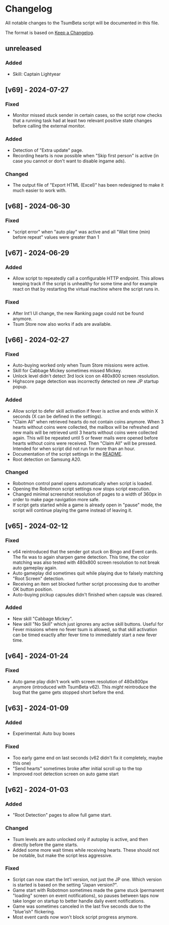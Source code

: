 # Changelog

All notable changes to the TsumBeta script will be documented in this file.

The format is based on [Keep a Changelog](https://keepachangelog.com/en/1.0.0/).


## unreleased

### Added
- Skill: Captain Lightyear


## [v69] - 2024-07-27

### Fixed
- Monitor missed stuck sender in certain cases, so the script now checks that a running task had at least two relevant positive state changes before calling the external monitor.

### Added
- Detection of "Extra update" page.
- Recording hearts is now possible when "Skip first person" is active (in case you cannot or don't want to disable ingame ads).

### Changed
- The output file of "Export HTML (Excel)" has been redesigned to make it much easier to work with.


## [v68] - 2024-06-30

### Fixed
- "script error" when "auto play" was active and all "Wait time (min) before repeat" values were greater than 1


## [v67] - 2024-06-29

### Added
- Allow script to repeatedly call a configurable HTTP endpoint. This allows keeping track if the script is unhealthy for
  some time and for example react on that by restarting the virtual machine where the script runs in.

### Fixed
- After Int'l UI change, the new Ranking page could not be found anymore.
- Tsum Store now also works if ads are available.


## [v66] - 2024-02-27

### Fixed
- Auto-buying worked only when Tsum Store missions were active.
- Skill for Cabbage Mickey sometimes missed Mickey.
- Unlock level didn't detect 3rd lock icon on 480x800 screen resolution.
- Highscore page detection was incorrectly detected on new JP startup popup.

### Added
- Allow script to defer skill activation if fever is active and ends within X seconds 
  (X can be defined in the settings).
- "Claim All" when retrieved hearts do not contain coins anymore. When 3 hearts without coins were collected, the 
  mailbox will be refreshed and new mails will be retrieved until 3 hearts without coins were collected again.
  This will be repeated until 5 or fewer mails were opened before hearts without coins were received. Then "Claim All"
  will be pressed. Intended for when script did not run for more than an hour.
- Documentation of the script settings in the [README](README.md).
- Root detection on Samsung A20.

### Changed
- Robotmon control panel opens automatically when script is loaded.
- Opening the Robotmon script settings now stops script execution.
- Changed minimal screenshot resolution of pages to a width of 360px in order to make page navigation more safe.
- If script gets started while a game is already open in "pause" mode, the script will continue playing the game instead 
  of leaving it.


## [v65] - 2024-02-12

### Fixed

- v64 reintroduced that the sender got stuck on Bingo and Event cards. The fix was to again sharpen game
  detection. This time, the color matching was also tested with 480x800 screen resolution to not
  break auto gameplay again.
- Auto gameplay did sometimes quit while playing due to falsely matching "Root Screen" detection.
- Receiving an item set blocked further script processing due to another OK button position.
- Auto-buying pickup capsules didn't finished when capsule was cleared.

### Added

- New skill "Cabbage Mickey".
- New skill "No Skill" which just ignores any active skill buttons. Useful for Fever missions where no fever tsum 
  is allowed, so that skill activation can be timed exactly after fever time to immediately start a new fever time.


## [v64] - 2024-01-24

### Fixed

- Auto game play didn't work with screen resolution of 480x800px anymore (introduced with TsumBeta v62). 
  This _might_ reintroduce the bug that the game gets stopped short before the end.


## [v63] - 2024-01-09

### Added

- Experimental: Auto buy boxes

### Fixed

- Too early game end on last seconds (v62 didn't fix it completely, maybe this one)
- "Send hearts" sometimes broke after initial scroll up to the top
- Improved root detection screen on auto game start 


## [v62] - 2024-01-03

### Added

- "Root Detection" pages to allow full game start.

### Changed

- Tsum levels are auto unlocked only if autoplay is active, and then directly before the game starts.
- Added some more wait times while receiving hearts. These should not be notable, but make the script less aggressive. 

### Fixed

- Script can now start the Int'l version, not just the JP one. 
  Which version is started is based on the setting "Japan version?".
- Game start with Robotmon sometimes made the game stuck (permanent "loading" screen on 
  event notifications), so pauses between taps now take longer on startup to better handle daily event 
  notifications.
- Game was sometimes canceled in the last five seconds due to the "blue'ish" flickering.
- Most event cards now won't block script progress anymore.
